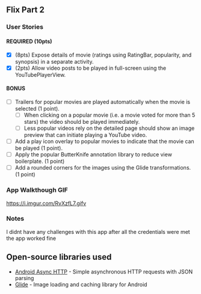 ## Flix Part 2

### User Stories

#### REQUIRED (10pts)

- [x] (8pts) Expose details of movie (ratings using RatingBar, popularity, and synopsis) in a separate activity.
- [x] (2pts) Allow video posts to be played in full-screen using the YouTubePlayerView.

#### BONUS

- [ ] Trailers for popular movies are played automatically when the movie is selected (1 point).
  - [ ] When clicking on a popular movie (i.e. a movie voted for more than 5 stars) the video should be played immediately.
  - [ ] Less popular videos rely on the detailed page should show an image preview that can initiate playing a YouTube video.
- [ ] Add a play icon overlay to popular movies to indicate that the movie can be played (1 point).
- [ ] Apply the popular ButterKnife annotation library to reduce view boilerplate. (1 point)
- [ ] Add a rounded corners for the images using the Glide transformations. (1 point)

### App Walkthough GIF

https://i.imgur.com/RvXzfL7.gifv

### Notes

I didnt have any challenges with this app after all the credentials were met the app worked fine

## Open-source libraries used
- [Android Async HTTP](https://github.com/codepath/CPAsyncHttpClient) - Simple asynchronous HTTP requests with JSON parsing
- [Glide](https://github.com/bumptech/glide) - Image loading and caching library for Android
